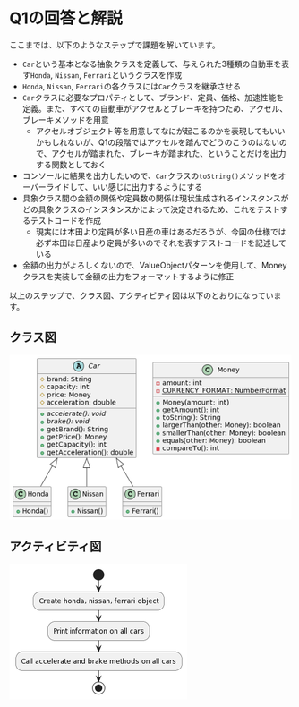 # Q1の回答と解説

ここまでは、以下のようなステップで課題を解いています。

- `Car`という基本となる抽象クラスを定義して、与えられた3種類の自動車を表す`Honda`, `Nissan`, `Ferrari`というクラスを作成
- `Honda`, `Nissan`, `Ferrari`の各クラスには`Car`クラスを継承させる
- `Car`クラスに必要なプロパティとして、ブランド、定員、価格、加速性能を定義。また、すべての自動車がアクセルとブレーキを持つため、アクセル、ブレーキメソッドを用意
  - アクセルオブジェクト等を用意してなにが起こるのかを表現してもいいかもしれないが、Q1の段階ではアクセルを踏んでどうのこうのはないので、アクセルが踏まれた、ブレーキが踏まれた、ということだけを出力する関数としておく
- コンソールに結果を出力したいので、`Car`クラスの`toString()`メソッドをオーバーライドして、いい感じに出力するようにする
- 具象クラス間の金額の関係や定員数の関係は現状生成されるインスタンスがどの具象クラスのインスタンスかによって決定されるため、これをテストするテストコードを作成
  - 現実には本田より定員が多い日産の車はあるだろうが、今回の仕様では必ず本田は日産より定員が多いのでそれを表すテストコードを記述している
- 金額の出力がよろしくないので、ValueObjectパターンを使用して、Moneyクラスを実装して金額の出力をフォーマットするように修正

以上のステップで、クラス図、アクティビティ図は以下のとおりになっています。

## クラス図

![class-diagram](./class-diagram.png)

## アクティビティ図

![activity-diagram](./activity-diagram.png)

